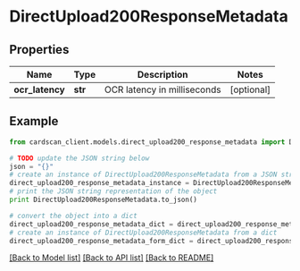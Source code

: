 # DirectUpload200ResponseMetadata


## Properties
Name | Type | Description | Notes
------------ | ------------- | ------------- | -------------
**ocr_latency** | **str** | OCR latency in milliseconds | [optional] 

## Example

```python
from cardscan_client.models.direct_upload200_response_metadata import DirectUpload200ResponseMetadata

# TODO update the JSON string below
json = "{}"
# create an instance of DirectUpload200ResponseMetadata from a JSON string
direct_upload200_response_metadata_instance = DirectUpload200ResponseMetadata.from_json(json)
# print the JSON string representation of the object
print DirectUpload200ResponseMetadata.to_json()

# convert the object into a dict
direct_upload200_response_metadata_dict = direct_upload200_response_metadata_instance.to_dict()
# create an instance of DirectUpload200ResponseMetadata from a dict
direct_upload200_response_metadata_form_dict = direct_upload200_response_metadata.from_dict(direct_upload200_response_metadata_dict)
```
[[Back to Model list]](../README.md#documentation-for-models) [[Back to API list]](../README.md#documentation-for-api-endpoints) [[Back to README]](../README.md)


